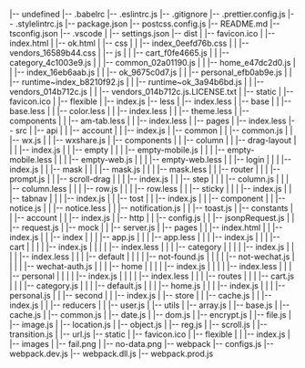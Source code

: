 |-- undefined
    |-- .babelrc
    |-- .eslintrc.js
    |-- .gitignore
    |-- .prettier.config.js
    |-- .stylelintrc.js
    |-- package.json
    |-- postcss.config.js
    |-- README.md
    |-- tsconfig.json
    |-- .vscode
    |   |-- settings.json
    |-- dist
    |   |-- favicon.ico
    |   |-- index.html
    |   |-- ok.html
    |   |-- css
    |   |   |-- index_0eefd76b.css
    |   |   |-- vendors_16589b44.css
    |   |-- js
    |   |   |-- cart_f0fe4665.js
    |   |   |-- category_4c1003e9.js
    |   |   |-- common_02a01190.js
    |   |   |-- home_e47dc2d0.js
    |   |   |-- index_16eb6aab.js
    |   |   |-- ok_9675c0d7.js
    |   |   |-- personal_efb0ab9e.js
    |   |   |-- runtime~index_b8210f92.js
    |   |   |-- runtime~ok_3a94b6bd.js
    |   |   |-- vendors_014b712c.js
    |   |   |-- vendors_014b712c.js.LICENSE.txt
    |   |-- static
    |       |-- favicon.ico
    |       |-- flexible
    |           |-- index.js
    |-- less
    |   |-- index.less
    |   |-- base
    |   |   |-- base.less
    |   |   |-- color.less
    |   |   |-- index.less
    |   |   |-- theme.less
    |   |-- components
    |   |   |-- am-tab.less
    |   |   |-- index.less
    |   |-- pages
    |       |-- index.less
    |-- src
    |   |-- api
    |   |   |-- account
    |   |       |-- index.js
    |   |-- common
    |   |   |-- common.js
    |   |   |-- wx.js
    |   |   |-- wxshare.js
    |   |-- components
    |   |   |-- column
    |   |   |-- drag-layout
    |   |   |   |-- index.js
    |   |   |-- empty
    |   |   |   |-- empty-mobile.js
    |   |   |   |-- empty-mobile.less
    |   |   |   |-- empty-web.js
    |   |   |   |-- empty-web.less
    |   |   |-- login
    |   |   |   |-- index.js
    |   |   |-- mask
    |   |   |   |-- mask.js
    |   |   |   |-- mask.less
    |   |   |-- router
    |   |   |   |-- prompt.js
    |   |   |-- scroll-drag
    |   |   |   |-- index.js
    |   |   |-- step
    |   |   |   |-- column.js
    |   |   |   |-- column.less
    |   |   |   |-- row.js
    |   |   |   |-- row.less
    |   |   |-- sticky
    |   |   |   |-- index.js
    |   |   |-- tabnav
    |   |   |   |-- index.js
    |   |   |-- tost
    |   |       |-- index.js
    |   |       |-- component
    |   |           |-- notice.js
    |   |           |-- notice.less
    |   |           |-- notification.js
    |   |           |-- toast.js
    |   |-- constants
    |   |   |-- account
    |   |       |-- index.js
    |   |-- http
    |   |   |-- config.js
    |   |   |-- jsonpRequest.js
    |   |   |-- request.js
    |   |-- mock
    |   |   |-- server.js
    |   |-- pages
    |   |   |-- index.html
    |   |   |-- index.js
    |   |   |-- index
    |   |   |   |-- app.js
    |   |   |   |-- app.less
    |   |   |   |-- index.js
    |   |   |   |-- cart
    |   |   |   |   |-- index.js
    |   |   |   |   |-- index.less
    |   |   |   |-- category
    |   |   |   |   |-- index.js
    |   |   |   |   |-- index.less
    |   |   |   |-- default
    |   |   |   |   |-- not-found.js
    |   |   |   |   |-- not-wechat.js
    |   |   |   |   |-- wechat-auth.js
    |   |   |   |-- home
    |   |   |   |   |-- index.js
    |   |   |   |   |-- index.less
    |   |   |   |-- personal
    |   |   |   |   |-- index.js
    |   |   |   |   |-- index.less
    |   |   |   |-- routes
    |   |   |       |-- cart.js
    |   |   |       |-- category.js
    |   |   |       |-- default.js
    |   |   |       |-- home.js
    |   |   |       |-- index.js
    |   |   |       |-- personal.js
    |   |   |-- second
    |   |       |-- index.js
    |   |-- store
    |   |   |-- cache.js
    |   |   |-- index.js
    |   |   |-- reducers
    |   |       |-- user.js
    |   |-- utils
    |       |-- array.js
    |       |-- base.js
    |       |-- cache.js
    |       |-- common.js
    |       |-- date.js
    |       |-- dom.js
    |       |-- encrypt.js
    |       |-- file.js
    |       |-- image.js
    |       |-- location.js
    |       |-- object.js
    |       |-- reg.js
    |       |-- scroll.js
    |       |-- transition.js
    |       |-- url.js
    |-- static
    |   |-- favicon.ico
    |   |-- flexible
    |   |   |-- index.js
    |   |-- images
    |       |-- fail.png
    |       |-- no-data.png
    |-- webpack
        |-- configs.js
        |-- webpack.dev.js
        |-- webpack.dll.js
        |-- webpack.prod.js
